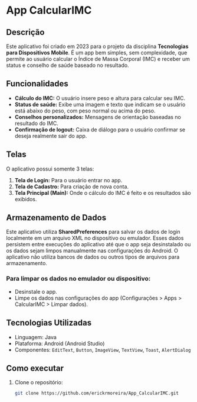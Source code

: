 
# App CalcularIMC

## Descrição

Este aplicativo foi criado em 2023 para o projeto da disciplina **Tecnologias para Dispositivos Mobile**. É um app bem simples, sem complexidade, que permite ao usuário calcular o Índice de Massa Corporal (IMC) e receber um status e conselho de saúde baseado no resultado.

## Funcionalidades

- **Cálculo do IMC:** O usuário insere peso e altura para calcular seu IMC.
- **Status de saúde:** Exibe uma imagem e texto que indicam se o usuário está abaixo do peso, com peso normal ou acima do peso.
- **Conselhos personalizados:** Mensagens de orientação baseadas no resultado do IMC.
- **Confirmação de logout:** Caixa de diálogo para o usuário confirmar se deseja realmente sair do app.

## Telas

O aplicativo possui somente 3 telas:

1. **Tela de Login:** Para o usuário entrar no app.
2. **Tela de Cadastro:** Para criação de nova conta.
3. **Tela Principal (Main):** Onde o cálculo do IMC é feito e os resultados são exibidos.

## Armazenamento de Dados

Este aplicativo utiliza **SharedPreferences** para salvar os dados de login localmente em um arquivo XML no dispositivo ou emulador. Esses dados persistem entre execuções do aplicativo até que o app seja desinstalado ou os dados sejam limpos manualmente nas configurações do Android. O aplicativo não utiliza bancos de dados ou outros tipos de arquivos para armazenamento.


### Para limpar os dados no emulador ou dispositivo:

- Desinstale o app.
- Limpe os dados nas configurações do app (Configurações > Apps > CalcularIMC > Limpar dados).

## Tecnologias Utilizadas

- Linguagem: Java
- Plataforma: Android (Android Studio)
- Componentes: `EditText`, `Button`, `ImageView`, `TextView`, `Toast`, `AlertDialog`

## Como executar

1. Clone o repositório:
   ```bash
   git clone https://github.com/erickrmoreira/App_CalcularIMC.git
